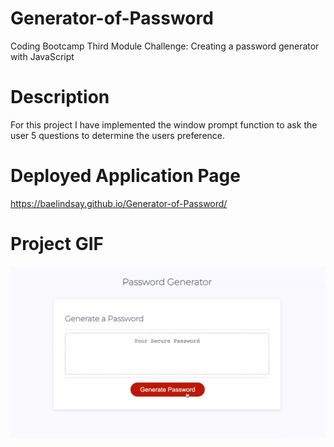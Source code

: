 # Generator-of-Password
Coding Bootcamp Third Module Challenge: Creating a password generator with JavaScript

# Description
For this project I have implemented the window prompt function to ask the user 5 questions to determine the users preference. 

# Deployed Application Page
https://baelindsay.github.io/Generator-of-Password/

# Project GIF
![ Alt text](images/generatorPassword.gif)  [](images/generatorPassword.gif)